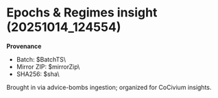 # Epochs & Regimes insight (20251014_124554)

**Provenance**
- Batch: \$BatchTS\
- Mirror ZIP: \$mirrorZip\
- SHA256: \$sha\

Brought in via advice-bombs ingestion; organized for CoCivium insights.
